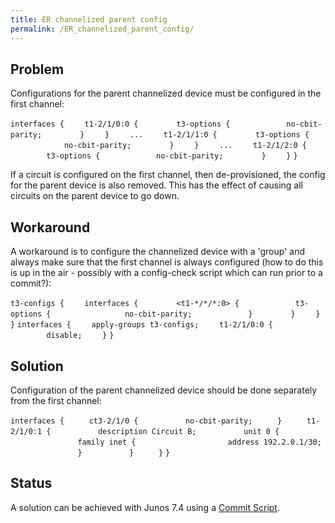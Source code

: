 ```yaml
---
title: ER channelized parent config
permalink: /ER_channelized_parent_config/
---
```


Problem
-------

Configurations for the parent channelized device must be configured in the first channel:

`interfaces {`
`    t1-2/1/0:0 {`
`        t3-options {`
`            no-cbit-parity;`
`        }`
`    }`
`    ...`
`    t1-2/1/1:0 {`
`        t3-options {`
`            no-cbit-parity;`
`        }`
`    }`
`    ...`
`    t1-2/1/2:0 {`
`        t3-options {`
`            no-cbit-parity;`
`        }`
`    }`
`}`

If a circuit is configured on the first channel, then de-provisioned, the config for the parent device is also removed. This has the effect of causing all circuits on the parent device to go down.

Workaround
----------

A workaround is to configure the channelized device with a 'group' and always make sure that the first channel is always configured (how to do this is up in the air - possibly with a config-check script which can run prior to a commit?):

`t3-configs {`
`    interfaces {`
`        <t1-*/*/*:0> {`
`            t3-options {`
`                no-cbit-parity;`
`            }`
`        }`
`    }`
`}`
`interfaces {`
`    apply-groups t3-configs;`
`    t1-2/1/0:0 {`
`        disable;`
`    }`
`}`

Solution
--------

Configuration of the parent channelized device should be done separately from the first channel:

`interfaces {`
`     ct3-2/1/0 {`
`          no-cbit-parity;`
`     }`
`     t1-2/1/0:1 {`
`          description Circuit B;`
`          unit 0 {`
`               family inet {`
`                    address 192.2.0.1/30;`
`               }`
`          }`
`     }`
`}`

Status
------

A solution can be achieved with Junos 7.4 using a [Commit Script](http://www.juniper.net/techpubs/software/junos/junos74/swconfig74-scripts/html/commit-scripts-overview.html#1033561).